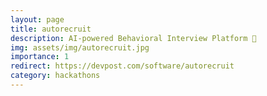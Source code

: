 ```yaml
---
layout: page
title: autorecruit
description: AI-powered Behavioral Interview Platform 🔭
img: assets/img/autorecruit.jpg
importance: 1
redirect: https://devpost.com/software/autorecruit
category: hackathons
---
```

